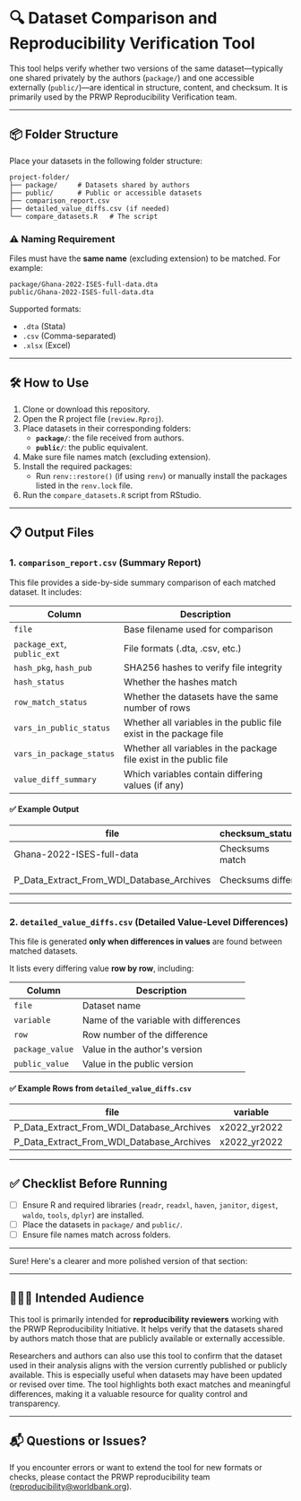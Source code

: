 # 🔍 Dataset Comparison and Reproducibility Verification Tool

This tool helps verify whether two versions of the same dataset—typically one shared privately by the authors (`package/`) and one accessible externally (`public/`)—are identical in structure, content, and checksum. It is primarily used by the PRWP Reproducibility Verification team.

---

## 📦 Folder Structure

Place your datasets in the following folder structure:

```
project-folder/
├── package/     # Datasets shared by authors
├── public/      # Public or accessible datasets
├── comparison_report.csv
├── detailed_value_diffs.csv (if needed)
└── compare_datasets.R   # The script
```

### ⚠️ Naming Requirement
Files must have the **same name** (excluding extension) to be matched. For example:

```
package/Ghana-2022-ISES-full-data.dta
public/Ghana-2022-ISES-full-data.dta
```

Supported formats:

- `.dta` (Stata)
- `.csv` (Comma-separated)
- `.xlsx` (Excel)

---

## 🛠️ How to Use

1. Clone or download this repository.  
2. Open the R project file (`review.Rproj`).
3. Place datasets in their corresponding folders:
   - **`package/`**: the file received from authors.
   - **`public/`**: the public equivalent.
4. Make sure file names match (excluding extension).
5. Install the required packages:
   - Run `renv::restore()` (if using `renv`) or manually install the packages listed in the `renv.lock` file.
6. Run the `compare_datasets.R` script from RStudio.

---

## 📋 Output Files

### 1. `comparison_report.csv` (Summary Report)

This file provides a side-by-side summary comparison of each matched dataset. It includes:

| Column                      | Description                                                                 |
|-----------------------------|-----------------------------------------------------------------------------|
| `file`                      | Base filename used for comparison                                           |
| `package_ext`, `public_ext`| File formats (.dta, .csv, etc.)                                             |
| `hash_pkg`, `hash_pub`     | SHA256 hashes to verify file integrity                                      |
| `hash_status`              | Whether the hashes match                                                    |
| `row_match_status`         | Whether the datasets have the same number of rows                          |
| `vars_in_public_status`    | Whether all variables in the public file exist in the package file         |
| `vars_in_package_status`   | Whether all variables in the package file exist in the public file         |
| `value_diff_summary`       | Which variables contain differing values (if any)                          |


#### ✅ Example Output

| file     | checksum_status | row_match_status    | value_diff_summary               |
|----------|------------------|---------------------|----------------------------------|
| Ghana-2022-ISES-full-data | Checksums match  | Same number of rows  | All common variable values match |
| P_Data_Extract_From_WDI_Database_Archives | Checksums differ | Same number of rows | Different values in: x2022_yr2022 |

---

### 2. `detailed_value_diffs.csv` (Detailed Value-Level Differences)

This file is generated **only when differences in values** are found between matched datasets.

It lists every differing value **row by row**, including:

| Column          | Description                                 |
|------------------|---------------------------------------------|
| `file`          | Dataset name                                |
| `variable`      | Name of the variable with differences       |
| `row`           | Row number of the difference                |
| `package_value` | Value in the author's version               |
| `public_value`  | Value in the public version                 |

#### ✅ Example Rows from `detailed_value_diffs.csv`

| file     | variable        | row | package_value | public_value |
|----------|------------------|-----|----------------|----------------|
| P_Data_Extract_From_WDI_Database_Archives | x2022_yr2022 | 12  | 13.5           | 14.2           |
| P_Data_Extract_From_WDI_Database_Archives | x2022_yr2022 | 107 | 10.0           | 9.6            |

---

## ✅ Checklist Before Running

- [ ] Ensure R and required libraries (`readr`, `readxl`, `haven`, `janitor`, `digest`, `waldo`, `tools`, `dplyr`) are installed.
- [ ] Place the datasets in `package/` and `public/`.
- [ ] Ensure file names match across folders.

---

Sure! Here's a clearer and more polished version of that section:

---

## 👩🏽‍💻 Intended Audience

This tool is primarily intended for **reproducibility reviewers** working with the PRWP Reproducibility Initiative. It helps verify that the datasets shared by authors match those that are publicly available or externally accessible.

Researchers and authors can also use this tool to confirm that the dataset used in their analysis aligns with the version currently published or publicly available. This is especially useful when datasets may have been updated or revised over time. The tool highlights both exact matches and meaningful differences, making it a valuable resource for quality control and transparency.


---

## 📬 Questions or Issues?

If you encounter errors or want to extend the tool for new formats or checks, please contact the PRWP reproducibility team (reproducibility@worldbank.org).
